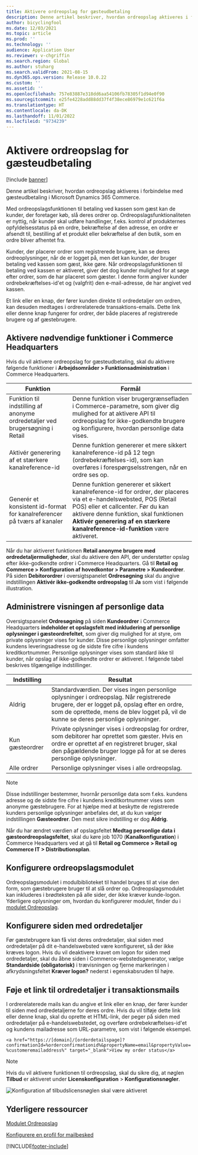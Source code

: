 ```yaml
---
title: Aktivere ordreopslag for gæsteudbetaling
description: Denne artikel beskriver, hvordan ordreopslag aktiveres i forbindelse med gæsteudbetaling i Microsoft Dynamics 365 Commerce.
author: bicyclingfool
ms.date: 12/03/2021
ms.topic: article
ms.prod: ''
ms.technology: ''
audience: Application User
ms.reviewer: v-chgriffin
ms.search.region: Global
ms.author: stuharg
ms.search.validFrom: 2021-08-15
ms.dyn365.ops.version: Release 10.0.22
ms.custom: ''
ms.assetid: ''
ms.openlocfilehash: 757e83887e318dd6aa54106fb78305f1d94e0f90
ms.sourcegitcommit: e25fe4228add88dd37f4f38ece86979e1c621f6a
ms.translationtype: HT
ms.contentlocale: da-DK
ms.lasthandoff: 11/01/2022
ms.locfileid: "9734239"
---
```

# <a name="enable-order-lookup-for-guest-checkouts"></a>Aktivere ordreopslag for gæsteudbetaling

[!include [banner](includes/banner.md)]

Denne artikel beskriver, hvordan ordreopslag aktiveres i forbindelse med gæsteudbetaling i Microsoft Dynamics 365 Commerce.

Med ordreopslagsfunktionen til betaling ved kassen som gæst kan de kunder, der foretager køb, slå deres ordrer op. Ordreopslagsfunktionaliteten er nyttig, når kunder skal udføre handlinger, f.eks. kontrol af produkternes opfyldelsesstatus på en ordre, bekræftelse af den adresse, en ordre er afsendt til, bestilling af et produkt eller bekræftelse af den butik, som en ordre bliver afhentet fra.

Kunder, der placerer ordrer som registrerede brugere, kan se deres ordreoplysninger, når de er logget på, men det kan kunder, der bruger betaling ved kassen som gæst, ikke gøre. Når ordreopslagsfunktionen til betaling ved kassen er aktiveret, giver det dog kunder mulighed for at søge efter ordrer, som de har placeret som gæster. I denne form angiver kunder ordrebekræftelses-id'et og (valgfrit) den e-mail-adresse, de har angivet ved kassen.

Et link eller en knap, der fører kunden direkte til ordredetaljer om ordren, kan desuden medtages i ordrerelaterede transaktions-emails. Dette link eller denne knap fungerer for ordrer, der både placeres af registrerede brugere og af gæstebrugere.

## <a name="turn-on-necessary-features-in-commerce-headquarters"></a>Aktivere nødvendige funktioner i Commerce Headquarters

Hvis du vil aktivere ordreopslag for gæsteudbetaling, skal du aktivere følgende funktioner i **Arbejdsområder \> Funktionsadministration** i Commerce Headquarters.

| Funktion | Formål |
|---------|---------|
| Funktion til indstilling af anonyme ordredetaljer ved brugersøgning i Retail | Denne funktion viser brugergrænsefladen i Commerce-parametre, som giver dig mulighed for at aktivere API til ordreopslag for ikke-godkendte brugere og konfigurere, hvordan personlige data vises. |
| Aktivér generering af et stærkere kanalreference-id | Denne funktion genererer et mere sikkert kanalreference-id på 12 tegn (ordrebekræftelses-id), som kan overføres i forespørgselsstrengen, når en ordre ses op. |
| Generér et konsistent id-format for kanalreferencer på tværs af kanaler | Denne funktion genererer et sikkert kanalreference-id for ordrer, der placeres via et e-handelswebsted, POS (Retail POS) eller et callcenter. Før du kan aktivere denne funktion, skal funktionen **Aktivér generering af en stærkere kanalreference-id-funktion** være aktiveret. |

Når du har aktiveret funktionen **Retail anonyme brugere med ordredetaljermuligheder**, skal du aktivere den API, der understøtter opslag efter ikke-godkendte ordrer i Commerce Headquarters. Gå til **Retail og Commerce \> Konfiguration af hovedkontor \> Parametre \> Kundeordrer**. På siden **Debitorordrer** i oversigtspanelet **Ordresøgning** skal du angive indstillingen **Aktivér ikke-godkendte ordreopslag** til **Ja** som vist i følgende illustration.

## <a name="manage-the-display-of-personal-data"></a>Administrere visningen af personlige data

Oversigtspanelet **Ordresøgning** på siden **Kundeordrer** i Commerce Headquarters **indeholder et opslagsfelt med inkludering af personlige oplysninger i gæsteordrefeltet**, som giver dig mulighed for at styre, om private oplysninger vises for kunder. Disse personlige oplysninger omfatter kundens leveringsadresse og de sidste fire cifre i kundens kreditkortnummer. Personlige oplysninger vises som standard ikke til kunder, når opslag af ikke-godkendte ordrer er aktiveret. I følgende tabel beskrives tilgængelige indstillinger.

| Indstilling | Resultat |
|--------|--------|
| Aldrig | Standardværdien. Der vises ingen personlige oplysninger i ordreopslag. Når registrerede brugere, der er logget på, opslag efter en ordre, som de oprettede, mens de blev logget på, vil de kunne se deres personlige oplysninger. |
| Kun gæsteordrer | Private oplysninger vises i ordreopslag for ordrer, som debitorer har oprettet som gæster. Hvis en ordre er oprettet af en registreret bruger, skal den pågældende bruger logge på for at se deres personlige oplysninger. |
| Alle ordrer | Personlige oplysninger vises i alle ordreopslag. |

> [!NOTE]
> Disse indstillinger bestemmer, hvornår personlige data som f.eks. kundens adresse og de sidste fire cifre i kundens kreditkortnummer vises som anonyme gæstebrugere. For at hjælpe med at beskytte de registrerede kunders personlige oplysninger anbefales det, at du kun vælger indstillingen **Gæsteordrer**. Den mest sikre indstilling er dog **Aldrig**.

Når du har ændret værdien af opslagsfeltet **Medtag personlige data i gæsteordreopslagsfeltet**, skal du køre job 1070 (**Kanalkonfiguration**) i Commerce Headquarters ved at gå til **Retail og Commerce \> Retail og Commerce IT \> Distributionsplan**.

## <a name="configure-the-order-lookup-module"></a>Konfigurere ordreopslagsmodulet

Ordreopslagsmodulet i modulbiblioteket til handel bruges til at vise den form, som gæstebrugere bruger til at slå ordrer op. Ordreopslagsmodulet kan inkluderes i brødteksten på alle sider, der ikke kræver kunde-logon. Yderligere oplysninger om, hvordan du konfigurerer modulet, finder du i [modulet Ordreopslag](order-lookup-module.md).

## <a name="configure-the-order-details-page"></a>Konfigurere siden med ordredetaljer

Før gæstebrugere kan få vist deres ordredetaljer, skal siden med ordredetaljer på dit e-handelswebsted være konfigureret, så der ikke kræves logon. Hvis du vil deaktivere kravet om logon for siden med ordredetaljer, skal du åbne siden i Commerce-webstedsgenerator, vælge **Standardside (obligatorisk)** i trævisningen og fjerne markeringen i afkrydsningsfeltet **Kræver logon?** nederst i egenskabsruden til højre.

## <a name="add-a-link-to-order-details-in-transactional-emails"></a>Føje et link til ordredetaljer i transaktionsmails

I ordrerelaterede mails kan du angive et link eller en knap, der fører kunder til siden med ordredetaljerne for deres ordre. Hvis du vil tilføje dette link eller denne knap, skal du oprette et HTML-link, der peger på siden med ordredetaljer på e-handelswebstedet, og overføre ordrebekræftelses-id'et og kundens mailadresse som URL-parametre, som vist i følgende eksempel.

`<a href="https://[domain]/[orderdetailspage]?confirmationId=%orderconfirmationid%&propertyName=email&propertyValue=%customeremailaddress%" target="_blank">View my order status</a>`

> [!NOTE]
> Hvis du vil aktivere funktionen til ordreopslag, skal du sikre dig, at nøglen **Tilbud** er aktiveret under **Licenskonfiguration** > **Konfigurationsnøgler**.
>
>![Konfiguration af tilbudslicensnøglen skal være aktiveret](./media/Quotations_License_Key_Configuration.png)

## <a name="additional-resources"></a>Yderligere ressourcer

[Modulet Ordreopslag](order-lookup-module.md)

[Konfigurere en profil for mailbesked](email-notification-profiles.md)

[!INCLUDE[footer-include](../includes/footer-banner.md)]
